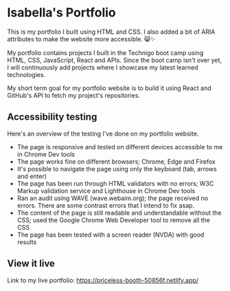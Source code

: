 # Isabella's Portfolio

This is my portfolio I built using HTML and CSS. I also added a bit of ARIA attributes to make the website more accessible. 😸✨

My portfolio contains projects I built in the Technigo boot camp using HTML, CSS, JavaScript, React and APIs. Since the boot camp isn't over yet, I will continuously add projects where I showcase my latest learned technologies. 

My short term goal for my portfolio website is to build it using React and GitHub's API to fetch my project's repositories. 


## Accessibility testing

Here's an overview of the testing I've done on my portfolio website. 

- The page is responsive and tested on different devices accessible to me in Chrome Dev tools
- The page works fine on different browsers; Chrome, Edge and Firefox
- It's possible to navigate the page using only the keyboard (tab, arrows and enter)
- The page has been run through HTML validators with no errors; W3C Markup validation service and Lighthouse in Chrome Dev tools
- Ran an audit using WAVE (wave.webaim.org); the page received no errors. There are some contrast errors that I intend to fix asap.
- The content of the page is still readable and understandable without the CSS; used the Google Chrome Web Developer tool to remove all the CSS
- The page has been tested with a screen reader (NVDA) with good results


## View it live

Link to my live portfolio: https://priceless-booth-50856f.netlify.app/ 